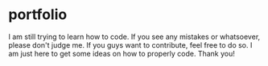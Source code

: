 # portfolio
I am still trying to learn how to code. If you see any mistakes or whatsoever, please don't judge me. If you guys want to contribute, feel free to do so. I am just here to get some ideas on how to properly code. Thank you!
